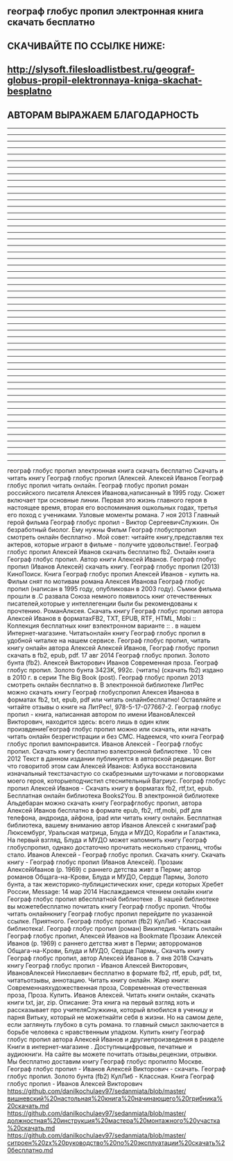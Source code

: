 географ глобус пропил электронная книга скачать бесплатно
--------------------------------------------------
СКАЧИВАЙТЕ ПО ССЫЛКЕ НИЖЕ:
--------------------------------------------------
http://slysoft.filesloadlistbest.ru/geograf-globus-propil-elektronnaya-kniga-skachat-besplatno
--------------------------------------------------
АВТОРАМ ВЫРАЖАЕМ БЛАГОДАРНОСТЬ
--------------------------------------------------
--------------------------------------------------
--------------------------------------------------
--------------------------------------------------
--------------------------------------------------
--------------------------------------------------
--------------------------------------------------
--------------------------------------------------
--------------------------------------------------
--------------------------------------------------
--------------------------------------------------
--------------------------------------------------
--------------------------------------------------
--------------------------------------------------
--------------------------------------------------
--------------------------------------------------
--------------------------------------------------
--------------------------------------------------
--------------------------------------------------
--------------------------------------------------
--------------------------------------------------
--------------------------------------------------
--------------------------------------------------
--------------------------------------------------
--------------------------------------------------
--------------------------------------------------
--------------------------------------------------
--------------------------------------------------
--------------------------------------------------
--------------------------------------------------
--------------------------------------------------
--------------------------------------------------
--------------------------------------------------
--------------------------------------------------
--------------------------------------------------
--------------------------------------------------
--------------------------------------------------
--------------------------------------------------
--------------------------------------------------
--------------------------------------------------
--------------------------------------------------
--------------------------------------------------
--------------------------------------------------
--------------------------------------------------
--------------------------------------------------
--------------------------------------------------
--------------------------------------------------
--------------------------------------------------
--------------------------------------------------
--------------------------------------------------
--------------------------------------------------
--------------------------------------------------
--------------------------------------------------
географ глобус пропил электронная книга скачать бесплатно Скачать и читать книгу Географ глобус пропил  (Алексей. Алексей Иванов Географ глобус пропил  читать онлайн. Географ глобус пропил  роман российского писателя Алексея Иванова,написанный в 1995 году. Сюжет включает три основные линии. Первая это жизнь главного героя в настоящее время, вторая  его воспоминания ошкольных годах, третья  его поход с учениками. Узловые моменты романа. 7 ноя 2013  Главный герой фильма Географ глобус пропил - Виктор СергеевичСлужкин. Он безработный биолог. Ему нужны  Фильм Географ глобуспропил смотреть онлайн бесплатно . Мой совет: читайте книгу,представляя тех актеров, которые играют в фильме - получите удовольствие!. Географ глобус пропил Алексей Иванов скачать бесплатно fb2. Онлайн книга Географ глобус пропил. Автор книги Алексей Иванов. Географ глобус пропил (Иванов Алексей) скачать книгу. Географ глобус пропил (2013)  КиноПоиск. Книга Географ глобус пропил Алексей Иванов - купить на. Фильм снят по мотивам романа Алексея Иванова Географ глобус пропил (написан в 1995 году, опубликован в 2003 году). Съмки фильма прошли в .С развала Союза немного появилось книг отечественных писателей,которые у интеллегенции были бы рекомендованы к прочтению. РоманАлксея. Скачать книгу Географ глобус пропил автора Алексей Иванов в форматахFB2, TXT, EPUB, RTF, HTML, Mobi :: Коллекция бесплатных книг вэлектронном варианте :: .  в нашем Интернет-магазине. Читатьонлайн книгу Географ глобус пропил в удобной читалке на нашем сервисе. Географ глобус пропил, читать книгу онлайн автора Алексей
Алексей Иванов, Географ глобус пропил  скачать в fb2, epub, pdf. 17 авг 2014  Географ глобус пропил. Золото бунта (fb2). Алексей Викторович Иванов Современная проза. Географ глобус пропил. Золото бунта 3423K, 992с. (читать) (скачать fb2) издано в 2010 г. в серии The Big Book (post). Географ глобус пропил 2013 смотреть онлайн  бесплатно в. В электронной библиотеке ЛитРес можно скачать книгу Географ глобуспропил Алексея Иванова в форматах fb2, txt, epub, pdf или читать онлайнбесплатно! Оставляйте и читайте отзывы о книге на ЛитРес!, 978-5-17-077667-2. Географ глобус пропил - книга, написанная автором по имени ИвановАлексей Викторович, находится здесь: всего лишь в один клик произвдениеГеограф глобус пропил можно или скачать, или начать читать онлайн безрегистрации и без СМС. Надеемся, что книга Географ глобус пропил вампонравится. Иванов Алексей - Географ глобус пропил. Скачать книгу бесплатно вэлектронной библиотеке . 10 сен 2012  Текст в данном издании публикуется в авторской редакции. Вот что говоритоб этом сам Алексей Иванов: Азбука восстановила изначальный текстзачастую со скабрезными шуточками и поговорками моего героя, которыеподчистил стеснительный Вагриус. Географ глобус пропил Алексей Иванов - Скачать книгу в форматах fb2, rtf,txt, epub. Бесплатная онлайн библиотека Books2You. В электронной библиотеке Альдебаран можно скачать книгу Географглобус пропил, автора Алексей Иванов бесплатно в формате epub, fb2, rtf,mobi, pdf для телефона, андроида, айфона, ipad или читать книгу онлайн. Бесплатная библиотека, вашему вниманию автор Иванов Алексей с книгамиГраф Люксембург, Уральская матрица, Блуда и МУДО, Корабли и Галактика, На первый взгляд, Блуда и МУДО может напомнить книгу Географ глобуспропил, однако достаточно прочитать несколько страниц, чтобы стало. Иванов Алексей - Географ глобус пропил. Скачать книгу. Скачать книгу - Географ глобус пропил (Иванов Алексей). Прозаик АлексейИванов (р. 1969) с раннего детства живт в Перми; автор романов Общага-на-Крови, Блуда и МУДО, Сердце Пармы, Золото бунта, а так жеисторико-публицистических книг, среди которых Хребет России, Message:
14 мар 2014  Наслаждаемся чтением онлайн книги Географ глобус пропил вбесплатной библиотеке .  В нашей библиотеке вы можетебесплатно почитать книгу Географ глобус пропил. Чтобы читать онлайнкнигу Географ глобус пропил перейдите по указанной ссылке. Приятного. Географ глобус пропил (fb2)  КулЛиб - Классная библиотека!. Географ глобус пропил (роман)  Википедия. Читать онлайн Географ глобус пропил, Алексей Иванов на Bookmate Прозаик Алексей Иванов (р. 1969) с раннего детства живт в Перми; авторроманов Общага-на-Крови, Блуда и МУДО, Сердце Пармы,. Скачать книгу Географ глобус пропил, автор Алексей Иванов в. 7 янв 2018  Скачать книгу Географ глобус пропил - Иванов Алексей Викторович, ИвановАлексей Николаевич бесплатно в формате fb2, rtf, epub, pdf, txt, читатьотзывы, аннотацию. Читать книгу онлайн. Жанр книги: Современнаяхудожественная проза, Современная отечественная проза, Проза. Купить. Иванов Алексей. Читать книги онлайн, скачать книги txt, jar, zip. Описание: Эта книга на первый взгляд хоть и рассказывает про учителяСлужкина, который влюбился в ученицу и парня Витьку, который не можетнайти себя в жизни. Но на самом деле, если заглянуть глубоко в суть романа. то главный смысл заключается в борьбе человека с нравственным упадком. Купить книгу Географ глобус пропил автора Алексей Иванов и другиепроизведения в разделе Книги в интернет-магазине . Доступныцифровые, печатные и аудиокниги. На сайте вы можете почитать отзывы,рецензии, отрывки. Мы бесплатно доставим книгу Географ глобус пропилпо Москве. Географ глобус пропил - Иванов Алексей Викторович - скачать. Географ глобус пропил. Золото бунта (fb2)  КулЛиб - Классная. Книга Географ глобус пропил - Иванов Алексей Викторович
https://github.com/danilkochulaev97/sedanmiata/blob/master/вишневский%20настольная%20книга%20начинающего%20грибника%20скачать.md
https://github.com/danilkochulaev97/sedanmiata/blob/master/должностная%20инструкция%20мастера%20монтажного%20участка%20скачать.md
https://github.com/danilkochulaev97/sedanmiata/blob/master/ситроен%20zx%20руководство%20по%20эксплуатации%20скачать%20бесплатно.md